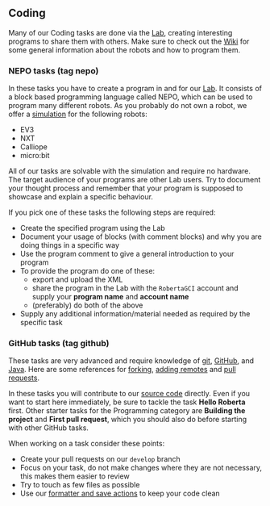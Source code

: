 ## Coding

Many of our Coding tasks are done via the [Lab](https://lab.open-roberta.org/), creating interesting programs to share them with others.
Make sure to check out the [Wiki](https://jira.iais.fraunhofer.de/wiki/display/ORInfo) for some general information about the robots and how to program them.

### NEPO tasks (tag nepo)

In these tasks you have to create a program in and for our [Lab](https://lab.open-roberta.org/).
It consists of a block based programming language called NEPO, which can be used to program many different robots.
As you probably do not own a robot, we offer a [simulation](https://jira.iais.fraunhofer.de/wiki/display/ORInfo/The+Open+Roberta+Lab#TheOpenRobertaLab-OpenRobertaSim) for the following robots:

- EV3
- NXT
- Calliope
- micro:bit

All of our tasks are solvable with the simulation and require no hardware.
The target audience of your programs are other Lab users.
Try to document your thought process and remember that your program is supposed to showcase and explain a specific behaviour.

If you pick one of these tasks the following steps are required:

- Create the specified program using the Lab
- Document your usage of blocks (with comment blocks) and why you are doing things in a specific way
- Use the program comment to give a general introduction to your program
- To provide the program do one of these:
  - export and upload the XML
  - share the program in the Lab with the `RobertaGCI` account and supply your **program name** and **account name**
  - (preferably) do both of the above
- Supply any additional information/material needed as required by the specific task

### GitHub tasks (tag github)

These tasks are very advanced and require knowledge of [git](https://git-scm.com/doc), [GitHub](https://github.com/), and [Java](https://docs.oracle.com/en/java/).
Here are some references for [forking](https://help.github.com/en/github/getting-started-with-github/fork-a-repo), [adding remotes](https://help.github.com/en/github/using-git/adding-a-remote) and [pull requests](https://help.github.com/en/github/collaborating-with-issues-and-pull-requests/creating-a-pull-request).

In these tasks you will contribute to our [source code](https://github.com/OpenRoberta/openroberta-lab) directly.
Even if you want to start here immediately, be sure to tackle the task **Hello Roberta** first.
Other starter tasks for the Programming category are **Building the project** and **First pull request**, which you should also do before starting with other GitHub tasks.

When working on a task consider these points:

- Create your pull requests on our `develop` branch
- Focus on your task, do not make changes where they are not necessary, this makes them easier to review
- Try to touch as few files as possible
- Use our [formatter and save actions](https://github.com/OpenRoberta/openroberta-lab/wiki/Importing-into-Eclipse) to keep your code clean
